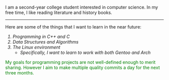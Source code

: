 <style>
    ol {
    font-style: italic
    }
</style>
    
<html>
    <body>
        <link href="About-Me/blob/master/mypref.css" type="text/css" rel="css/style.css" />
        <p> I am a second-year college student interested in computer science. In my free time, I like reading literature and history    books.</p>
        <hr /> 
        <p> Here are some of the things that I want to learn in the near future: </p>
        <ol>
            <li> Programming in C++ and C </li>
            <li> Data Structures and Algorithms </li>
            <li> The Linux environment 
                <ul>
                    <li> Specifically, I want to learn to work with both Gentoo and Arch </li>
                </ul>
        </ol>
        <p style="color: green;"> My goals for programming projects are not well-defined enough to merit sharing. However I aim to make multiple quality commits a day for the next three months.</p> 
       

